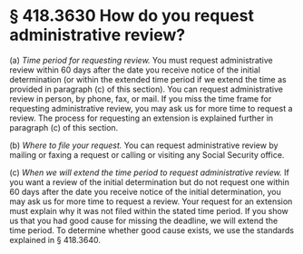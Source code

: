 # § 418.3630   How do you request administrative review?

(a) *Time period for requesting review.* You must request administrative review within 60 days after the date you receive notice of the initial determination (or within the extended time period if we extend the time as provided in paragraph (c) of this section). You can request administrative review in person, by phone, fax, or mail. If you miss the time frame for requesting administrative review, you may ask us for more time to request a review. The process for requesting an extension is explained further in paragraph (c) of this section.


(b) *Where to file your request.* You can request administrative review by mailing or faxing a request or calling or visiting any Social Security office.


(c) *When we will extend the time period to request administrative review.* If you want a review of the initial determination but do not request one within 60 days after the date you receive notice of the initial determination, you may ask us for more time to request a review. Your request for an extension must explain why it was not filed within the stated time period. If you show us that you had good cause for missing the deadline, we will extend the time period. To determine whether good cause exists, we use the standards explained in § 418.3640.




